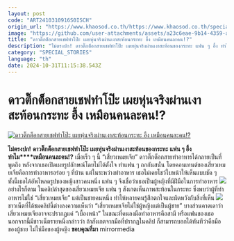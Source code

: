 ```yaml
---
layout: post
code: "ART2410310916S0ISCH"
origin_url: "https://www.khaosod.co.th/https://www.khaosod.co.th/special-stories/news_9484655"
image: "https://github.com/user-attachments/assets/a23c6eae-9b14-4359-ab81-216f740b7147"
title: "ดาวติ๊กต็อกสายเชฟทำโป๊ะ เผยหุ่นจริงผ่านเงาสะท้อนกระทะ อึ้ง เหมือนคนละคน!?"
description: "ไม่ตรงปก! ดาวติ๊กต็อกสายเชฟทำโป๊ะ เผยหุ่นจริงผ่านเงาสะท้อนของกระทะ แฟน ๆ อึ้ง ทำไมเหมือนคนละคน!?"
category: "SPECIAL_STORIES"
language: "th"
date: 2024-10-31T11:15:38.543Z
---
```


# ดาวติ๊กต็อกสายเชฟทำโป๊ะ เผยหุ่นจริงผ่านเงาสะท้อนกระทะ อึ้ง เหมือนคนละคน!?

[![ดาวติ๊กต็อกสายเชฟทำโป๊ะ เผยหุ่นจริงผ่านเงาสะท้อนกระทะ อึ้ง เหมือนคนละคน!?](https://www.khaosod.co.th/wpapp/uploads/2024/10/food1031-1w.jpg "ดาวติ๊กต็อกสายเชฟทำโป๊ะ เผยหุ่นจริงผ่านเงาสะท้อนกระทะ อึ้ง เหมือนคนละคน!?")](https://www.khaosod.co.th/wpapp/uploads/2024/10/food1031-1w.jpg)

**ไม่ตรงปก!** **ดาวติ๊กต็อกสายเชฟทำโป๊ะ เผยหุ่นจริงผ่านเงาสะท้อนของกระทะ** **แฟน ๆ อึ้ง ทำไม****เหมือนคนละคน!?**
เมื่อเร็ว ๆ นี้ “เสี่ยวเหมยเจีย” ดาวติ๊กต็อกสายทำอาหารได้กลายเป็นที่พูดถึง หลังจากเธอเปิดเผยรูปลักษณ์โดยไม่ได้ตั้งใจ ทำแฟน ๆ ถกกันสนั่น
โดยคอนเทนต์ของเสี่ยวเหมยเจียคือการทำอาหารอร่อย ๆ ที่บ้าน แต่ในระหว่างทำอาหาร เธอไม่เคยโชว์ใบหน้าให้เห็นแบบชัด ๆ ทั้งนี้เธอได้อัพโหลดรูปของหญิงสาวคนหนึ่ง แฟน ๆ จึงเชื่อว่าเธอเป็นผู้หญิงที่มีฝีมือในการทำอาหาร
[![](https://www.khaosod.co.th/wpapp/uploads/2024/10/food1031-1.jpg)](https://www.khaosod.co.th/wpapp/uploads/2024/10/food1031-1.jpg)
อย่างไรก็ตาม ในคลิปล่าสุดของเสี่ยวเหมยเจีย แฟน ๆ สังเกตเห็นภาพสะท้อนในกระทะ ซึ่งพบว่าผู้ที่ทำอาหารไม่ใช่ “เสี่ยวเหมยเจีย” แต่เป็นชายคนหนึ่ง ทำให้หลายคนรู้สึกตกใจและผิดหวังกับสิ่งที่เห็น
[![](https://www.khaosod.co.th/wpapp/uploads/2024/10/food1031-2.jpg)](https://www.khaosod.co.th/wpapp/uploads/2024/10/food1031-2.jpg)
ชาวเน็ตที่ได้ชมคลิปนี้ต่างลงความเห็นว่า “เสี่ยวเหมยเจียไม่ใช่ผู้หญิงแต่เป็นผู้ชาย” บางส่วนคาดเดาว่าเสี่ยวเหมยเจียอาจจะปรากฏแค่ “เบื้องหน้า” ในขณะที่คนลงมือทำอาหารคือสามี หรือแฟนของเธอ
นอกจากนี้มีชาวเน็ตรายหนึ่งกล่าวว่า ถ้าสังเกตจากมือที่ปรากฏในคลิป ก็สามารถบอกได้ทันทีว่าคือมือของผู้ชาย ไม่ใช่มือของผู้หญิง
**ขอบคุณที่มา** mirrormedia